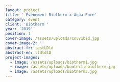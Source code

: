 ```yaml
---
layout: project
title: ' Évènement Biotherm x Aqua Pure'
category: event
client: 'Biotherm '
year: '2019'
position: 1
cover-image: /assets/uploads/couv1bid.jpg
cover-image-2: ''
abstract-fr: testLDld
abstract-en: lldldlD
project-images:
  - image: /assets/uploads/biotherm1.jpg
  - image: /assets/uploads/bouteillebiotherm.jpg
  - image: /assets/uploads/biotherm3.jpg
---
```


